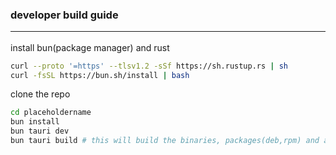 ### developer build guide <hr>

install bun(package manager) and rust

```sh
curl --proto '=https' --tlsv1.2 -sSf https://sh.rustup.rs | sh
curl -fsSL https://bun.sh/install | bash
```
clone the repo 

```sh
cd placeholdername
bun install
bun tauri dev
bun tauri build # this will build the binaries, packages(deb,rpm) and appimage
```
